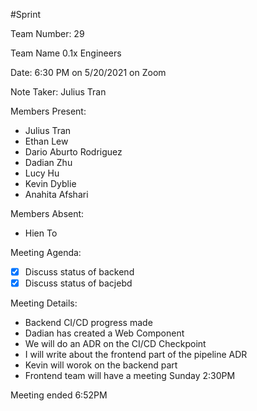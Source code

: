 #Sprint 

Team Number: 29

Team Name 0.1x Engineers

Date: 6:30 PM on 5/20/2021 on Zoom

Note Taker: Julius Tran

Members Present:
- Julius Tran
- Ethan Lew
- Dario Aburto Rodriguez
- Dadian Zhu
- Lucy Hu
- Kevin Dyblie
- Anahita Afshari

Members Absent:
- Hien To

Meeting Agenda:
- [x] Discuss status of backend
- [x] Discuss status of bacjebd

Meeting Details:
- Backend CI/CD progress made
- Dadian has created a Web Component
- We will do an ADR on the CI/CD Checkpoint
- I will write about the frontend part of the pipeline ADR
- Kevin will worok on the backend part
- Frontend team will have a meeting Sunday 2:30PM

Meeting ended 6:52PM